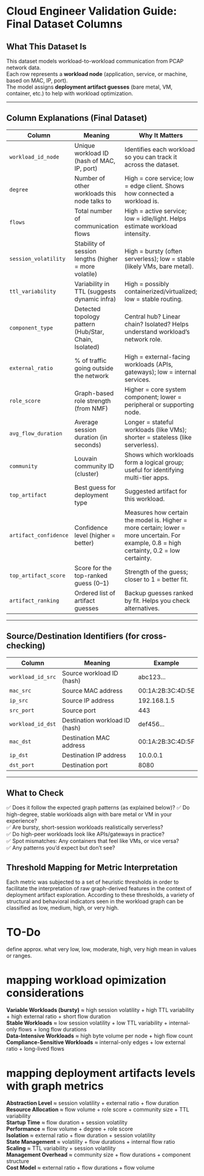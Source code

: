 # Cloud Engineer Validation Guide: Final Dataset Columns

## What This Dataset Is

This dataset models workload-to-workload communication from PCAP network data.  
Each row represents a **workload node** (application, service, or machine, based on MAC, IP, port).  
The model assigns **deployment artifact guesses** (bare metal, VM, container, etc.) to help with workload optimization.

---

## Column Explanations (Final Dataset)

| **Column**            | **Meaning**                                         | **Why It Matters**                                                                 | **Example**                           |
|-----------------------|-------------------------------------------------------------------|------------------------------------------------------------------------------------|---------------------------------------|
| `workload_id_node`    | Unique workload ID (hash of MAC, IP, port)                         | Identifies each workload so you can track it across the dataset.                   | abc123...                              |
| `degree`              | Number of other workloads this node talks to                      | High = core service; low = edge client. Shows how connected a workload is.         | 12 = core API; 2 = edge client        |
| `flows`               | Total number of communication flows                               | High = active service; low = idle/light. Helps estimate workload intensity.        | 100 = active; 5 = light               |
| `session_volatility`  | Stability of session lengths (higher = more volatile)              | High = bursty (often serverless); low = stable (likely VMs, bare metal).           | 0.3 = stable; 1.2 = bursty            |
| `ttl_variability`     | Variability in TTL (suggests dynamic infra)                        | High = possibly containerized/virtualized; low = stable routing.                   | 1.5 = unstable; 0.2 = stable          |
| `component_type`      | Detected topology pattern (Hub/Star, Chain, Isolated)              | Central hub? Linear chain? Isolated? Helps understand workload’s network role.     | Hub/Star = central node, many peers   |
| `external_ratio`      | % of traffic going outside the network                            | High = external-facing workloads (APIs, gateways); low = internal services.        | 0.9 = mostly external; 0.1 = internal |
| `role_score`          | Graph-based role strength (from NMF)                               | Higher = core system component; lower = peripheral or supporting node.             | 0.8 = core service; 0.2 = peripheral  |
| `avg_flow_duration`   | Average session duration (in seconds)                              | Longer = stateful workloads (like VMs); shorter = stateless (like serverless).     | 300 = long; 10 = short                |
| `community`           | Louvain community ID (cluster)                                     | Shows which workloads form a logical group; useful for identifying multi-tier apps.| 5 = grouped with 5 other nodes        |
| `top_artifact`        | Best guess for deployment type                                     | Suggested artifact for this workload.                                              | vm, container, baremetal              |
| `artifact_confidence` | Confidence level (higher = better)                                  | Measures how certain the model is. Higher = more certain; lower = more uncertain. For example, 0.8 = high certainty, 0.2 = low certainty.
| `top_artifact_score`  | Score for the top-ranked guess (0–1)                               | Strength of the guess; closer to 1 = better fit.                                   | 0.85 = strong match                   |
| `artifact_ranking`    | Ordered list of artifact guesses                                   | Backup guesses ranked by fit. Helps you check alternatives.                        | ["container", "vm", "baremetal"]      |

---

## Source/Destination Identifiers (for cross-checking)

| **Column**         | **Meaning**                     | **Example**            |
|--------------------|--------------------------------|------------------------|
| `workload_id_src`  | Source workload ID (hash)       | abc123...              |
| `mac_src`          | Source MAC address             | 00:1A:2B:3C:4D:5E      |
| `ip_src`           | Source IP address              | 192.168.1.5            |
| `src_port`         | Source port                    | 443                    |
| `workload_id_dst`  | Destination workload ID (hash) | def456...              |
| `mac_dst`          | Destination MAC address        | 00:1A:2B:3C:4D:5F      |
| `ip_dst`           | Destination IP address         | 10.0.0.1               |
| `dst_port`         | Destination port               | 8080                   |

---

## What to Check
✅ Does it follow the expected graph patterns (as explained below)?
✅ Do high-degree, stable workloads align with bare metal or VM in your experience?  
✅ Are bursty, short-session workloads realistically serverless?  
✅ Do high-peer workloads look like APIs/gateways in practice?  
✅ Spot mismatches: Any containers that feel like VMs, or vice versa?  
✅ Any patterns you’d expect but don’t see?


## Threshold Mapping for Metric Interpretation
Each metric was subjected to a set of heuristic thresholds in order to facilitate the interpretation of raw graph-derived features in the context of deployment artifact exploration. According to these thresholds, a variety of structural and behavioral indicators seen in the workload graph can be classified as low, medium, high, or very high. 

# TO-Do
define approx. what very low, low, moderate, high, very high mean in values or ranges.


# mapping workload opimization considerations

**Variable Workloads (bursty)** ≈ high session volatility + high TTL variability + high external ratio + short flow duration  
**Stable Workloads** ≈ low session volatility + low TTL variability + internal-only flows + long flow durations  
**Data-Intensive Workloads** ≈ high byte volume per node + high flow count  
**Compliance-Sensitive Workloads** ≈ internal-only edges + low external ratio + long-lived flows



# mapping deployment artifacts levels with graph metrics

**Abstraction Level** ≈ session volatility + external ratio + flow duration  
**Resource Allocation** ≈ flow volume + role score + community size + TTL variability  
**Startup Time** ≈ flow duration + session volatility  
**Performance** ≈ flow volume + degree + role score  
**Isolation** ≈ external ratio + flow duration + session volatility  
**State Management** ≈ volatility + flow durations + internal flow ratio  
**Scaling** ≈ TTL variability + session volatility  
**Management Overhead** ≈ community size + flow durations + component structure  
**Cost Model** ≈ external ratio + flow durations + flow volume








